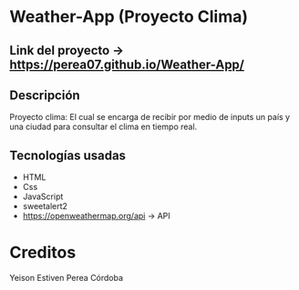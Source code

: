 # Weather-App (Proyecto Clima)


## Link del proyecto -> https://perea07.github.io/Weather-App/

## Descripción
Proyecto clima: El cual se encarga de recibir por medio de inputs un país y una ciudad para consultar el clima en tiempo real.

## Tecnologías usadas
- HTML
- Css
- JavaScript
- sweetalert2
- https://openweathermap.org/api -> API


# Creditos
Yeison Estiven Perea Córdoba